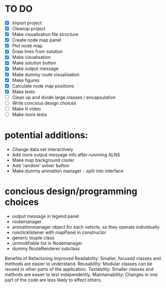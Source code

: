 # TO DO
- [x] Import project 
- [x] Cleanup project
- [x] Make visualisation file structure 
- [x] Create node map panel
- [x] Plot node map
- [x] Draw lines from solution
- [x] Make visualisation 
- [x] Make solution button
- [x] Make output message
- [x] Make dummy route visualisation
- [x] Make figures
- [x] Calculate node map positions
- [x] Make tests
- [ ] Clean up and divide large classes / encapsulation
- [ ] Write concious design choices
- [ ] Make lil video
- [ ] Make more tests

# potential additions: 
- Change data set interactively 
- Add more output message info after runnning ALNS
- Make map background cooler
- Add 'random' solver button
- Make dummy animation manager - split into interface

# concious design/programming choices
- output message in legend panel
- routemanager
- animationmanager object for each vehicle, so they operate individually
- runclicklistener with mapPanel in constructor 
- generic touple class 
- unmodifiable list in Nodemanager
- dummy RouteRenderer subclass 



Benefits of Refactoring
Improved Readability: Smaller, focused classes and methods are easier to understand.
Reusability: Modular classes can be reused in other parts of the application.
Testability: Smaller classes and methods are easier to test independently.
Maintainability: Changes in one part of the code are less likely to affect others.
